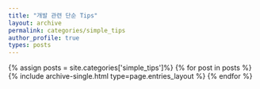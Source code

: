 ```yaml
---
title: "개발 관련 단순 Tips"
layout: archive
permalink: categories/simple_tips
author_profile: true
types: posts
---
```


{% assign posts = site.categories['simple_tips']%}
{% for post in posts %}
  {% include archive-single.html type=page.entries_layout %}
{% endfor %}
